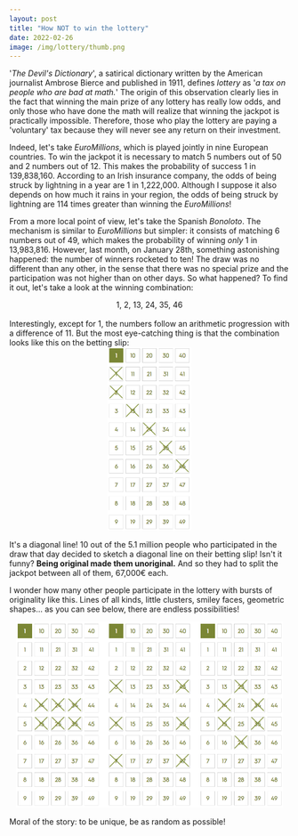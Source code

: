 ```yaml
---
layout: post
title: "How NOT to win the lottery"
date: 2022-02-26
image: /img/lottery/thumb.png
---
```

'*The Devil's Dictionary*', a satirical dictionary written by the American journalist Ambrose Bierce and published in 1911, defines *lottery* as '*a tax on people who are bad at math.*' The origin of this observation clearly lies in the fact that winning the main prize of any lottery has really low odds, and only those who have done the math will realize that winning the jackpot is practically impossible. Therefore, those who play the lottery are paying a 'voluntary' tax because they will never see any return on their investment.

Indeed, let's take *EuroMillions*, which is played jointly in nine European countries. To win the jackpot it is necessary to match 5 numbers out of 50 and 2 numbers out of 12. This makes the probability of success 1 in 139,838,160. According to an Irish insurance company, the odds of being struck by lightning in a year are 1 in 1,222,000. Although I suppose it also depends on how much it rains in your region, the odds of being struck by lightning are 114 times greater than winning the *EuroMillions*!

From a more local point of view, let's take the Spanish *Bonoloto*. The mechanism is similar to *EuroMillions* but simpler: it consists of matching 6 numbers out of 49, which makes the probability of winning *only* 1 in 13,983,816. However, last month, on January 28th, something astonishing happened: the number of winners rocketed to ten! The draw was no different than any other, in the sense that there was no special prize and the participation was not higher than on other days. So what happened? To find it out, let's take a look at the winning combination:

<center>
1, 2, 13, 24, 35, 46
</center><br>
Interestingly, except for 1, the numbers follow an arithmetic progression with a difference of 11. But the most eye-catching thing is that the combination looks like this on the betting slip:

<center>
<img src="/img/lottery/betting-slip.png" alt="1, 2, 13, 24, 35, 46" width="150"/>
</center>

It's a diagonal line! 10 out of the 5.1 million people who participated in the draw that day decided to sketch a diagonal line on their betting slip! Isn't it funny? **Being original made them unoriginal.** And so they had to split the jackpot between all of them, 67,000€ each.

I wonder how many other people participate in the lottery with bursts of originality like this. Lines of all kinds, little clusters, smiley faces, geometric shapes... as you can see below, there are endless possibilities!

<center>
<img src="/img/lottery/funny-betting-slips.png" alt="1, 2, 13, 24, 35, 46" width="480"/>
</center>

Moral of the story: to be unique, be as random as possible!
